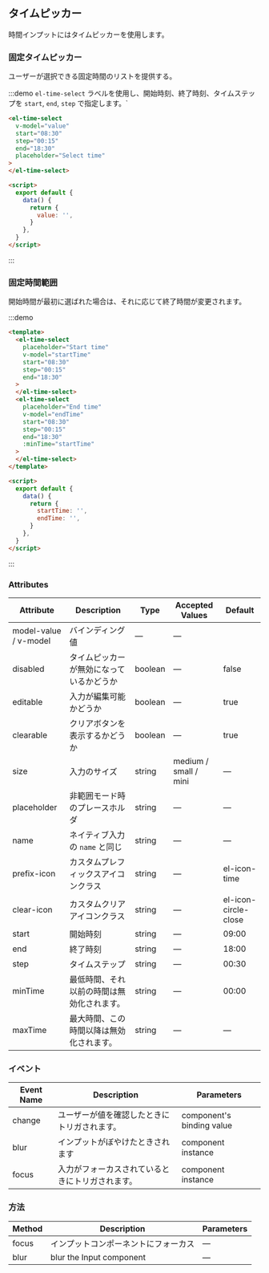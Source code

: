 ## タイムピッカー

時間インプットにはタイムピッカーを使用します。

### 固定タイムピッカー

ユーザーが選択できる固定時間のリストを提供する。

:::demo `el-time-select` ラベルを使用し、開始時刻、終了時刻、タイムステップを `start`, `end`, `step` で指定します。`

```html
<el-time-select
  v-model="value"
  start="08:30"
  step="00:15"
  end="18:30"
  placeholder="Select time"
>
</el-time-select>

<script>
  export default {
    data() {
      return {
        value: '',
      }
    },
  }
</script>
```

:::

### 固定時間範囲

開始時間が最初に選ばれた場合は、それに応じて終了時間が変更されます。

:::demo

```html
<template>
  <el-time-select
    placeholder="Start time"
    v-model="startTime"
    start="08:30"
    step="00:15"
    end="18:30"
  >
  </el-time-select>
  <el-time-select
    placeholder="End time"
    v-model="endTime"
    start="08:30"
    step="00:15"
    end="18:30"
    :minTime="startTime"
  >
  </el-time-select>
</template>

<script>
  export default {
    data() {
      return {
        startTime: '',
        endTime: '',
      }
    },
  }
</script>
```

:::

### Attributes

| Attribute             | Description                                | Type    | Accepted Values       | Default              |
| --------------------- | ------------------------------------------ | ------- | --------------------- | -------------------- |
| model-value / v-model | バインディング値                           | —       | —                     |
| disabled              | タイムピッカーが無効になっているかどうか   | boolean | —                     | false                |
| editable              | 入力が編集可能かどうか                     | boolean | —                     | true                 |
| clearable             | クリアボタンを表示するかどうか             | boolean | —                     | true                 |
| size                  | 入力のサイズ                               | string  | medium / small / mini | —                    |
| placeholder           | 非範囲モード時のプレースホルダ             | string  | —                     | —                    |
| name                  | ネイティブ入力の `name` と同じ             | string  | —                     | —                    |
| prefix-icon           | カスタムプレフィックスアイコンクラス       | string  | —                     | el-icon-time         |
| clear-icon            | カスタムクリアアイコンクラス               | string  | —                     | el-icon-circle-close |
| start                 | 開始時刻                                   | string  | —                     | 09:00                |
| end                   | 終了時刻                                   | string  | —                     | 18:00                |
| step                  | タイムステップ                             | string  | —                     | 00:30                |
| minTime               | 最低時間、それ以前の時間は無効化されます。 | string  | —                     | 00:00                |
| maxTime               | 最大時間、この時間以降は無効化されます。   | string  | —                     | —                    |

### イベント

| Event Name | Description                                      | Parameters                |
| ---------- | ------------------------------------------------ | ------------------------- |
| change     | ユーザーが値を確認したときにトリガされます。     | component's binding value |
| blur       | インプットがぼやけたときされます                 | component instance        |
| focus      | 入力がフォーカスされているときにトリガされます。 | component instance        |

### 方法

| Method | Description                          | Parameters |
| ------ | ------------------------------------ | ---------- |
| focus  | インプットコンポーネントにフォーカス | —          |
| blur   | blur the Input component             | —          |
